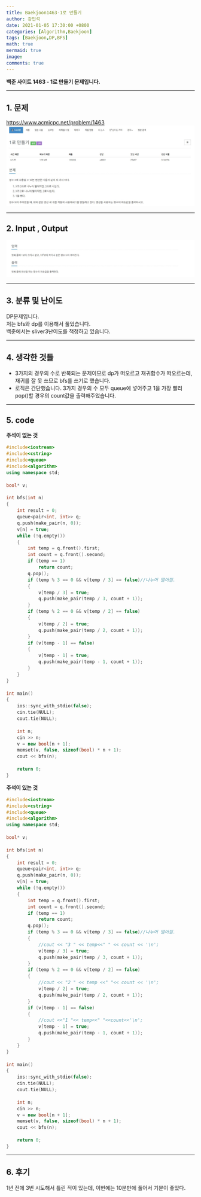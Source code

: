 ```yaml
---
title: Baekjoon1463-1로 만들기
author: 강민석
date: 2021-01-05 17:30:00 +0800
categories: [Algorithm,Baekjoon]
tags: [Baekjoon,DP,BFS]
math: true
mermaid: true
image: 
comments: true
---
```


**백준 사이트 1463 - 1로 만들기 문제입니다.**

-----  

## 1. 문제
<https://www.acmicpc.net/problem/1463>
![](/assets/img/sample/Baekjoon/1463/Problem.JPG)

-----  

## 2. Input , Output
![](/assets/img/sample/Baekjoon/1463/input.JPG)

-----  

## 3. 분류 및 난이도

DP문제입니다.  
저는 bfs와 dp를 이용해서 풀었습니다.  
백준에서는 sliver3난이도를 책정하고 있습니다.

-----  

## 4. 생각한 것들

- 3가지의 경우의 수로 반복되는 문제이므로 dp가 떠오르고 재귀함수가 떠오르는데, 재귀를 잘 못 쓰므로 bfs를 쓰기로 했습니다.
- 로직은 간단했습니다. 3가지 경우의 수 모두 queue에 넣어주고 1을 가장 빨리 pop()할 경우의 count값을 출력해주었습니다.

-----  

## 5. code

**주석이 없는 것**
```c++
#include<iostream>
#include<cstring>
#include<queue>
#include<algorithm>
using namespace std;

bool* v;

int bfs(int n)
{
	int result = 0;
	queue<pair<int, int>> q;
	q.push(make_pair(n, 0));
	v[n] = true;
	while (!q.empty())
	{
		int temp = q.front().first;
		int count = q.front().second;
		if (temp == 1)
			return count;
		q.pop();
		if (temp % 3 == 0 && v[temp / 3] == false)//나누어 떨어짐.
		{
			v[temp / 3] = true;
			q.push(make_pair(temp / 3, count + 1));
		}
		if (temp % 2 == 0 && v[temp / 2] == false)
		{
			v[temp / 2] = true;
			q.push(make_pair(temp / 2, count + 1));
		}
		if (v[temp - 1] == false)
		{
			v[temp - 1] = true;
			q.push(make_pair(temp - 1, count + 1));
		}
	}
}

int main()
{
	ios::sync_with_stdio(false);
	cin.tie(NULL);
	cout.tie(NULL);

	int n;
	cin >> n;
	v = new bool[n + 1];
	memset(v, false, sizeof(bool) * n + 1);
	cout << bfs(n);

	return 0;
}
```


**주석이 있는 것**
```c++
#include<iostream>
#include<cstring>
#include<queue>
#include<algorithm>
using namespace std;

bool* v;

int bfs(int n)
{
	int result = 0;
	queue<pair<int, int>> q;
	q.push(make_pair(n, 0));
	v[n] = true;
	while (!q.empty())
	{
		int temp = q.front().first;
		int count = q.front().second;
		if (temp == 1)
			return count;
		q.pop();
		if (temp % 3 == 0 && v[temp / 3] == false)//나누어 떨어짐.
		{
			//cout << "3 " << temp<<" " << count << '\n';
			v[temp / 3] = true;
			q.push(make_pair(temp / 3, count + 1));
		}
		if (temp % 2 == 0 && v[temp / 2] == false)
		{
			//cout << "2 " << temp <<" "<< count << '\n';
			v[temp / 2] = true;
			q.push(make_pair(temp / 2, count + 1));
		}
		if (v[temp - 1] == false)
		{
			//cout <<"1 "<< temp<<" "<<count<<'\n';
			v[temp - 1] = true;
			q.push(make_pair(temp - 1, count + 1));
		}
	}
}

int main()
{
	ios::sync_with_stdio(false);
	cin.tie(NULL);
	cout.tie(NULL);

	int n;
	cin >> n;
	v = new bool[n + 1];
	memset(v, false, sizeof(bool) * n + 1);
	cout << bfs(n);

	return 0;
}
```
-----

## 6. 후기
1년 전에 3번 시도해서 틀린 적이 있는데, 이번에는 10분만에 풀어서 기분이 좋았다.


 